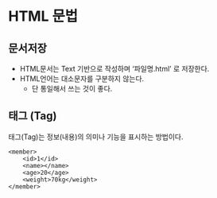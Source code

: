 # HTML 문법

## 문서저장

* HTML문서는 Text 기반으로 작성하며 ‘파일명.html’ 로 저장한다.
* HTML언어는 대소문자를 구분하지 않는다.
  * 단 통일해서 쓰는 것이 좋다.

## 태그 \(Tag\)

태그\(Tag\)는 정보\(내용\)의 의미나 기능을 표시하는 방법이다. 

```markup
<member>
    <id>1</id>
    <name></name>
    <age>20</age>
    <weight>70kg</weight>
</member>
```





